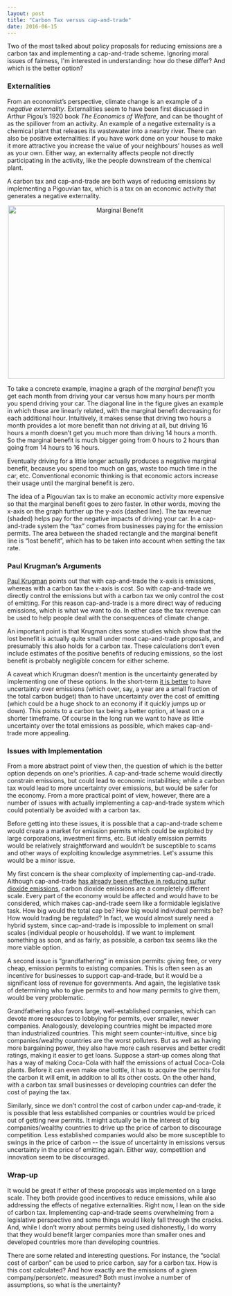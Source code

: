 ```yaml
---
layout: post
title: "Carbon Tax versus cap-and-trade"
date: 2016-06-15
---
```


<p>Two of the most talked about policy proposals for reducing emissions are a carbon tax and implementing a cap-and-trade scheme. Ignoring moral issues of fairness, I'm interested in understanding: how do these differ? And which is the better option?</p>

<h3>Externalities</h3>

<p>From an economist’s perspective, climate change is an example of a <i>negative externality</i>. Externalities seem to have been first discussed in Arthur Pigou’s 1920 book <i>The Economics of Welfare</i>, and can be thought of as the spillover from an activity. An example of a negative externality is a chemical plant that releases its wastewater into a nearby river. There can also be positive externalities: if you have work done on your house to make it more attractive you increase the value of your neighbours’ houses as well as your own. Either way, an externality affects people not directly participating in the activity, like the people downstream of the chemical plant.</p>

<p>A carbon tax and cap-and-trade are both ways of reducing emissions by implementing a Pigouvian tax, which is a tax on an economic activity that generates a negative externality.</p>

<center><img src="http://nicklutsko.github.io/notes/images/marg_ben.png" alt="Marginal Benefit" style="width:500px;height:400px;"></center>

<p>To take a concrete example, imagine a graph of the <i>marginal benefit</i> you get each month from driving your car versus how many hours per month you spend driving your car. The diagonal line in the figure gives an example in which these are linearly related, with the marginal benefit decreasing for each additional hour. Intuitively, it makes sense that driving two hours a month provides a lot more benefit than not driving at all, but driving 16 hours a month doesn’t get you much more than driving 14 hours a month. So the marginal benefit is much bigger going from 0 hours to 2 hours than going from 14 hours to 16 hours.</p>

<p>Eventually driving for a little longer actually produces a negative marginal benefit, because you spend too much on gas, waste too much time in the car, etc. Conventional economic thinking is that economic actors increase their usage until the marginal benefit is zero.</p>

<p>The idea of a Pigouvian tax is to make an economic activity more expensive so that the marginal benefit goes to zero faster. In other words, moving the x-axis on the graph further up the y-axis (dashed line). The tax revenue (shaded) helps pay for the negative impacts of driving your car. In a cap-and-trade system the “tax” comes from businesses paying for the emission permits. The area between the shaded rectangle and the marginal benefit line is “lost benefit”, which has to be taken into account when setting the tax rate.</p>

<h3>Paul Krugman’s Arguments</h3>

<p><a href="http://krugman.blogs.nytimes.com/2009/09/27/the-textbook-economics-of-cap-and-trade/?_r=0">Paul Krugman</a> points out that with cap-and-trade the x-axis is emissions, whereas with a carbon tax the x-axis is cost. So with cap-and-trade we directly control the emissions but with a carbon tax we only control the cost of emitting. For this reason cap-and-trade is a more direct way of reducing emissions, which is what we want to do. In either case the tax revenue can be used to help people deal with the consequences of climate change.</p>

<p>An important point is that Krugman cites some studies which show that the lost benefit is actually quite small under most cap-and-trade proposals, and presumably this also holds for a carbon tax. These calculations don’t even include estimates of the positive benefits of reducing emissions, so the lost benefit is probably negligible concern for either scheme.</p>

<p>A caveat which Krugman doesn’t mention is the uncertainty generated by implementing one of these options. In the short-term <a href="https://www.theguardian.com/environment/2013/jan/31/carbon-tax-cap-and-trade">it is better</a> to have uncertainty over emissions (which over, say, a year are a small fraction of the total carbon budget) than to have uncertainty over the cost of emitting (which could be a huge shock to an economy if it quickly jumps up or down). This points to a carbon tax being a better option, at least on a shorter timeframe. Of course in the long run we want to have as little uncertainty over the total emissions as possible, which makes cap-and-trade more appealing.</p>

<h3>Issues with Implementation</h3>

<p>From a more abstract point of view then, the question of which is the better option depends on one's priorities. A cap-and-trade scheme would directly constrain emissions, but could lead to economic instabilities; while a carbon tax would lead to more uncertainty over emissions, but would be safer for the economy. From a more practical point of view, however, there are a number of issues with actually implementing a cap-and-trade system which could potentially be avoided with a carbon tax.</p>

<p>Before getting into these issues, it is possible that a cap-and-trade scheme would create a market for emission permits which could be exploited by large corporations, investment firms, etc. But ideally emission permits would be relatively straightforward and wouldn’t be susceptible to scams and other ways of exploiting knowledge asymmetries. Let's assume this would be a minor issue.</p>

<p>My first concern is the shear complexity of implementing cap-and-trade. Although cap-and-trade <a href="https://en.wikipedia.org/wiki/Acid_Rain_Program">has already been effective in reducing sulfur dioxide emissions</a>, carbon dioxide emissions are a completely different scale. Every part of the economy would be affected and would have to be considered, which makes cap-and-trade seem like a formidable legislative task. How big would the total cap be? How big would individual permits be? How would trading be regulated? In fact, we would almost surely need a hybrid system, since cap-and-trade is impossible to implement on small scales (individual people or households). If we want to implement something as soon, and as fairly, as possible, a carbon tax seems like the more viable option. </p>

<p>A second issue is “grandfathering” in emission permits: giving free, or very cheap, emission permits to existing companies. This is often seen as an incentive for businesses to support cap-and-trade, but it would be a significant loss of revenue for governments. And again, the legislative task of determining who to give permits to and how many permits to give them, would be very problematic.</p>

<p>Grandfathering also favors large, well-established companies, which can devote more resources to lobbying for permits, over smaller, newer companies. Analogously, developing countries might be impacted more than industrialized countries. This might seem counter-intuitive, since big companies/wealthy countries are the worst polluters. But as well as having more bargaining power, they also have more cash reserves and better credit ratings, making it easier to get loans. Suppose a start-up comes along that has a way of making Coca-Cola with half the emissions of actual Coca-Cola plants. Before it can even make one bottle, it has to acquire the permits for the carbon it will emit, in addition to all its other costs. On the other hand, with a carbon tax small businesses or developing countries can defer the cost of paying the tax. </p> 

<p>Similarly, since we don’t control the cost of carbon under cap-and-trade, it is possible that less established companies or countries would be priced out of getting new permits. It might actually be in the interest of big companies/wealthy countries to drive up the price of carbon to discourage competition. Less established companies would also be more susceptible to swings in the price of carbon -- the issue of uncertainty in emissions versus uncertainty in the price of emitting again. Either way, competition and innovation seem to be discouraged.</p>

<h3>Wrap-up</h3>

<p>It would be great if either of these proposals was implemented on a large scale. They both provide good incentives to reduce emissions, while also addressing the effects of negative externalities. Right now, I lean on the side of carbon tax. Implementing cap-and-trade seems overwhelming from a legislative perspective and some things would likely fall through the cracks. And, while I don’t worry about permits being used dishonestly, I do worry that they would benefit larger companies more than smaller ones and developed countries more than developing countries.</p>

<p>There are some related and interesting questions. For instance, the “social cost of carbon” can be used to price carbon, say for a carbon tax. How is this cost calculated? And how exactly are the emissions of a given company/person/etc. measured? Both must involve a number of assumptions, so what is the unertainty?</p>


















